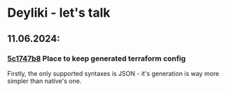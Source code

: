# Deyliki - let's talk


## 11.06.2024:

### [5c1747b8](https://github.com/viatcheslavmogilevsky/struktura23/commit/5c1747b8fe90c2fe98865f80b40ca6439feb4a32) Place to keep generated terraform config

Firstly, the only supported syntaxes is JSON - it's generation is way more simpler than native's one. 



